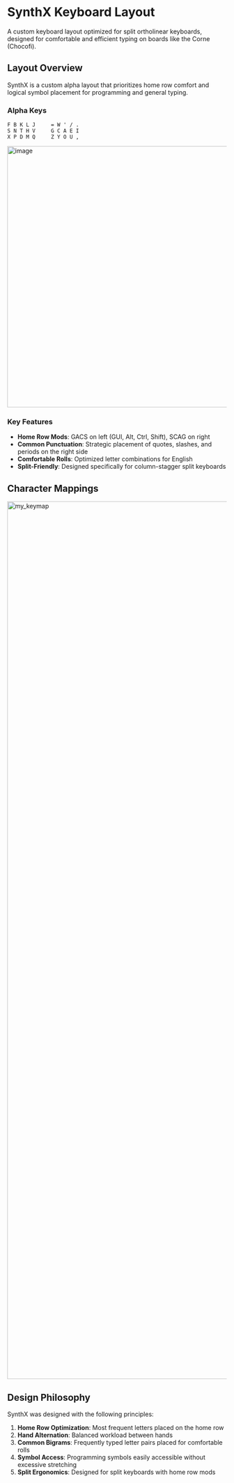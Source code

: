 # SynthX Keyboard Layout
A custom keyboard layout optimized for split ortholinear keyboards, designed for comfortable and efficient typing on boards like the Corne (Chocofi).

## Layout Overview

SynthX is a custom alpha layout that prioritizes home row comfort and logical symbol placement for programming and general typing.

### Alpha Keys

```
F B K L J     = W ' / .
S N T H V     G C A E I
X P D M Q     Z Y O U ,
```

<img width="1288" height="600" alt="image" src="https://github.com/user-attachments/assets/8fb45a9d-1e26-4636-ad5b-2e33318c1bf4" />

### Key Features

- **Home Row Mods**: GACS on left (GUI, Alt, Ctrl, Shift), SCAG on right
- **Common Punctuation**: Strategic placement of quotes, slashes, and periods on the right side
- **Comfortable Rolls**: Optimized letter combinations for English
- **Split-Friendly**: Designed specifically for column-stagger split keyboards

## Character Mappings

<img width="788" height="2016" alt="my_keymap" src="https://github.com/user-attachments/assets/bc24690c-d536-4099-8741-f4dd4209398f" />

## Design Philosophy

SynthX was designed with the following principles:

1. **Home Row Optimization**: Most frequent letters placed on the home row
2. **Hand Alternation**: Balanced workload between hands
3. **Common Bigrams**: Frequently typed letter pairs placed for comfortable rolls
4. **Symbol Access**: Programming symbols easily accessible without excessive stretching
5. **Split Ergonomics**: Designed for split keyboards with home row mods
